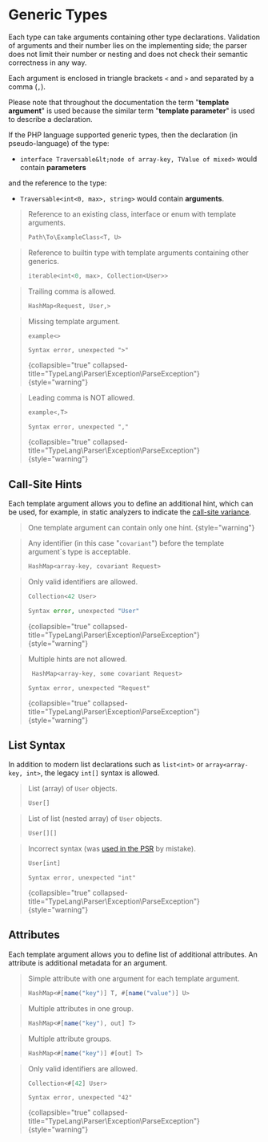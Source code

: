 # Generic Types

<secondary-label ref="phpstan"/>
<secondary-label ref="psalm"/>
<secondary-label ref="storm"/>
<show-structure for="chapter" depth="2"/>

Each type can take arguments containing other type declarations. Validation of
arguments and their number lies on the implementing side; the parser does not
limit their number or nesting and does not check their semantic correctness in
any way.

Each argument is enclosed in triangle brackets `<` and `>` and separated by a
comma (`,`).

<note>

Please note that throughout the documentation the term "**template argument**"
is used because the similar term "**template parameter**" is used to describe
a declaration.

If the PHP language supported generic types, then the declaration
(in pseudo-language) of the type:

* `interface Traversable&lt;node of array-key, TValue of mixed>` would contain
  **parameters**

and the reference to the type:

* `Traversable<int<0, max>, string>` would contain **arguments**.

</note>

<tabs>
<tab title="Examples">

> Reference to an existing class, interface or enum with template arguments.
> ```typescript
> Path\To\ExampleClass<T, U>
> ```

> Reference to builtin type with template arguments containing other generics.
>  ```typescript
>  iterable<int<0, max>, Collection<User>>
>  ```

> Trailing comma is allowed.
>  ```typescript
>  HashMap<Request, User,>
>  ```

</tab>
<tab title="Counterexamples">

> Missing template argument.
> ```typescript
> example<>
> ```
> ```
> Syntax error, unexpected ">"
> ```
> {collapsible="true" collapsed-title="TypeLang\Parser\Exception\ParseException"}
> {style="warning"}

> Leading comma is NOT allowed.
> ```typescript
> example<,T>
> ```
> ```
> Syntax error, unexpected ","
> ```
> {collapsible="true" collapsed-title="TypeLang\Parser\Exception\ParseException"}
> {style="warning"}

</tab>
</tabs>

## Call-Site Hints

<secondary-label ref="phpstan"/>

Each template argument allows you to define an additional hint, which can be 
used, for example, in static analyzers to indicate the
[call-site variance](https://phpstan.org/blog/guide-to-call-site-generic-variance#call-site-variance).

> One template argument can contain only one hint.
> {style="warning"}

<tabs>
<tab title="Examples">

> Any identifier (in this case "`covariant`") before the template argument`s 
> type is acceptable.
> ```typescript
> HashMap<array-key, covariant Request>
> ```

</tab>
<tab title="Counterexamples">

> Only valid identifiers are allowed.
> ```typescript
> Collection<42 User>
> ```
> ```php
> Syntax error, unexpected "User"
> ```
> {collapsible="true" collapsed-title="TypeLang\Parser\Exception\ParseException"}
> {style="warning"}

> Multiple hints are not allowed.
> ```typescript
>  HashMap<array-key, some covariant Request>
> ```
> ```
> Syntax error, unexpected "Request"
> ```
> {collapsible="true" collapsed-title="TypeLang\Parser\Exception\ParseException"}
> {style="warning"}

</tab>
</tabs>


## List Syntax

<secondary-label ref="phpstan"/>
<secondary-label ref="psalm"/>
<secondary-label ref="storm"/>

In addition to modern list declarations such as `list<int>` or
`array<array-key, int>`, the legacy `int[]` syntax is allowed.

<tabs>
<tab title="Examples">

> List (array) of `User` objects.
> ```typescript
> User[]
> ```

> List of list (nested array) of `User` objects.
> ```typescript
> User[][]
> ```

</tab>
<tab title="Counterexamples">

> Incorrect syntax (was [used in the PSR](https://github.com/php-fig/event-dispatcher/blob/1.0.0/src/ListenerProviderInterface.php#L14) by mistake).
> ```typescript
> User[int]
> ```
> ```
> Syntax error, unexpected "int"
> ```
> {collapsible="true" collapsed-title="TypeLang\Parser\Exception\ParseException"}
> {style="warning"}

</tab>
</tabs>


## Attributes

<secondary-label ref="1.1"/>

Each template argument allows you to define list of additional attributes. 
An attribute is additional metadata for an argument.

<tabs>
<tab title="Examples">

> Simple attribute with one argument for each template argument.
> ```typescript
> HashMap<#[name("key")] T, #[name("value")] U>
> ```

> Multiple attributes in one group.
> ```typescript
> HashMap<#[name("key"), out] T>
> ```

> Multiple attribute groups.
> ```typescript
> HashMap<#[name("key")] #[out] T>
> ```

</tab>
<tab title="Counterexamples">

> Only valid identifiers are allowed.
> ```typescript
> Collection<#[42] User>
> ```
> ```
> Syntax error, unexpected "42"
> ```
> {collapsible="true" collapsed-title="TypeLang\Parser\Exception\ParseException"}
> {style="warning"}

</tab>
</tabs>
